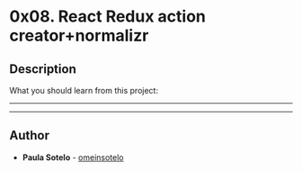 # 0x08. React Redux action creator+normalizr

## Description
What you should learn from this project:

---
---

## Author
* **Paula Sotelo** - [omeinsotelo](https://github.com/omeinsotelo)

